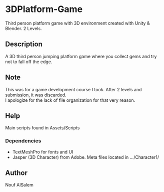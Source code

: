 # 3DPlatform-Game
Third person platform game with 3D environment created with Unity & Blender. 2 Levels.

## Description
A 3D third person jumping platform game where you collect gems and try not to fall off the edge.

## Note
This was for a game development course I took. After 2 levels and submission, it was discarded.  
I apologize for the lack of file organization for that very reason.

## Help
Main scripts found in Assets/Scripts

### Dependencies
- TextMeshPro for fonts and UI
- Jasper (3D Character) from Adobe. Meta files located in .../Character1/

## Author
Nouf AlSalem 
